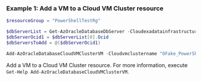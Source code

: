 ### Example 1: Add a VM to a Cloud VM Cluster resource
```powershell
$resourceGroup = "PowerShellTestRg"

$dbServerList = Get-AzOracleDatabaseDbServer -Cloudexadatainfrastructurename "OFake_PowerShellTestExaInfra" -ResourceGroupName $resourceGroup
$dbServerOcid1 = $dbServerList[0].Ocid
$dbServersToAdd = @($dbServerOcid1)

Add-AzOracleDatabaseCloudVMClusterVM -Cloudvmclustername "OFake_PowerShellTestVmCluster" -ResourceGroupName $resourceGroup -DbServer $dbServersToAdd
```

Add a VM to a Cloud VM Cluster resource.
For more information, execute `Get-Help Add-AzOracleDatabaseCloudVMClusterVM`.